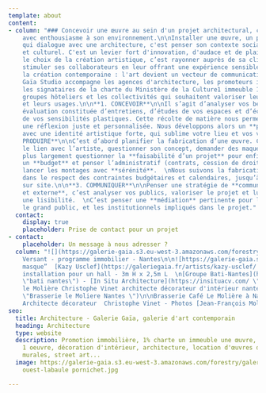 ```yaml
---
template: about
content:
- column: "### Concevoir une œuvre au sein d'un projet architectural, c'est penser
    avec enthousiasme à son environnement.\n\nInstaller une œuvre, un projet artistique
    qui dialogue avec une architecture, c'est penser son contexte social, environnemental
    et culturel. C'est un levier fort d'innovation, d'audace et de plaisir.\n\nFaire
    le choix de la création artistique, c’est rayonner auprès de sa clientèle, c'est
    stimuler ses collaborateurs en leur offrant une expérience sensible et c'est soutenir
    la création contemporaine : l'art devient un vecteur de communication singularisant.\n\nGalerie
    Gaïa Studio accompagne les agences d'architecture, les promoteurs immobiliers,
    les signataires de la charte du Ministère de la Culture1 immeuble 1 œuvre, les
    groupes hôteliers et les collectivités qui souhaitent valoriser leurs territoires
    et leurs usages.\n\n**1. CONCEVOIR**\n\nIl s’agit d’analyser vos besoins. Une
    évaluation constituée d’entretiens, d’études de vos espaces et d’échanges autour
    de vos sensibilités plastiques. Cette récolte de matière nous permet d’apporter
    une réflexion juste et personnalisée. Nous développons alors un **projet sur-mesure**
    avec une identité artistique forte, qui sublime votre lieu et vos valeurs.\n\n**2.
    PRODUIRE**\n\nC’est d’abord planifier la fabrication d’une œuvre. C’est faire
    le lien avec l’artiste, questionner son concept, demander des maquettes...  \nC’est
    plus largement questionner la **faisabilité d’un projet** pour enfin concevoir
    un **budget** et penser l’administratif (contrats, cession de droits) afin de
    lancer les montages avec **sérénité**.  \nNous suivons la fabrication de l’œuvre
    dans le respect des contraintes budgétaires et calendaires, jusqu’à son installation
    sur site.\n\n**3. COMMUNIQUER**\n\nPenser une stratégie de **communication interne
    et externe**, c’est analyser vos publics, valoriser le projet et lui apporter
    une lisibilité.  \nC’est penser une **médiation** pertinente pour les collaborateurs,
    le grand public, et les institutionnels impliqués dans le projet."
  contact:
    display: true
    placeholder: Prise de contact pour un projet
- contact:
    placeholder: Un message à nous adresser ?
  column: "![](https://galerie-gaia.s3.eu-west-3.amazonaws.com/forestry/galerie-gaia-fresque-HD_0.jpg)Fresque
    Versant - programme immobilier - Nantes\n\n![https://galerie-gaia.s3.eu-west-3.amazonaws.com/forestry/masque.jpg](https://galerie-gaia.s3.eu-west-3.amazonaws.com/forestry/masque.jpg)\n\n“Le
    masque”  [Kazy Usclef](https://galeriegaia.fr/artists/kazy-usclef/ \"1% artistique\")
    installation pour un hall - 3m H x 2,5m L  \n[Groupe Bati-Nantes](https://www.batinantes.fr/
    \"bati nantes\") - [In Situ Architecture](https://insituacv.com/ \"in situ acv\")\n\n![café
    le Molière Christophe Vinet architecte décorateur d'intérieur nantes loire atlantique](https://galerie-gaia.s3.eu-west-3.amazonaws.com/forestry/galeriegaia@brasserielemoliere@jeanfrancoismoliere.jpg
    \"Brasserie le Moliere Nantes \")\n\nBrasserie Café Le Molière à Nantes - Réalisation
    Architecte décorateur  Christophe Vinet - Photos [Jean-François Molliere]()"
seo:
  title: Architecture - Galerie Gaïa, galerie d'art contemporain
  heading: Architecture
  type: website
  description: Promotion immobilière, 1% charte un immeuble une œuvre, 1 immeuble
    1 oeuvre, décoration d'intérieur, architecture, location d'œuvres d'art, fresques
    murales, street art...
  image: https://galerie-gaia.s3.eu-west-3.amazonaws.com/forestry/galeriegaia-magazinecoté
    ouest-labaule pornichet.jpg

---
```

